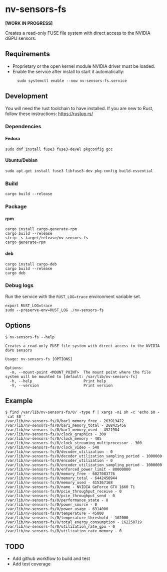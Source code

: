 # nv-sensors-fs

**[WORK IN PROGRESS]**

Creates a read-only FUSE file system with direct access to the NVIDIA dGPU sensors.

## Requirements

- Proprietary or the open kernel module NVIDIA driver must be loaded.
- Enable the service after install to start it automatically:
  ```shell
    sudo systemctl enable --now nv-sensors-fs.service
  ```

## Development

You will need the rust toolchain to have installed. If you are new to Rust, follow these instructions: <https://rustup.rs/>

### Dependencies

#### Fedora

```shell
sudo dnf install fuse3 fuse3-devel pkgconfig gcc
```

#### Ubuntu/Debian

```shell
sudo apt-get install fuse3 libfuse3-dev pkg-config build-essential
```

### Build

```shell
cargo build --release
```

### Package

#### rpm

```shell
cargo install cargo-generate-rpm
cargo build --release
strip -s target/release/nv-sensors-fs
cargo generate-rpm
```

#### deb

```shell
cargo install cargo-deb
cargo build --release
cargo deb
```

### Debug logs

Run the service with the `RUST_LOG=trace` environment variable set.

```shell
export RUST_LOG=trace
sudo --preserve-env=RUST_LOG ./nv-sensors-fs
```

## Options

```shell
$ nv-sensors-fs --help

Creates a read-only FUSE file system with direct access to the NVIDIA dGPU sensors

Usage: nv-sensors-fs [OPTIONS]

Options:
  -m, --mount-point <MOUNT_POINT>  The mount point where the file system will be mounted to [default: /var/lib/nv-sensors-fs]
  -h, --help                       Print help
  -V, --version                    Print version
```

## Example

```shell
$ find /var/lib/nv-sensors-fs/0/ -type f | xargs -n1 sh -c 'echo $0 - `cat $0`'
/var/lib/nv-sensors-fs/0/bar1_memory_free - 263913472
/var/lib/nv-sensors-fs/0/bar1_memory_total - 268435456
/var/lib/nv-sensors-fs/0/bar1_memory_used - 4521984
/var/lib/nv-sensors-fs/0/clock_graphics - 300
/var/lib/nv-sensors-fs/0/clock_memory - 405
/var/lib/nv-sensors-fs/0/clock_streaming_multiprocessor - 300
/var/lib/nv-sensors-fs/0/clock_video - 540
/var/lib/nv-sensors-fs/0/decoder_utilization - 0
/var/lib/nv-sensors-fs/0/decoder_utilization_sampling_period - 1000000
/var/lib/nv-sensors-fs/0/encoder_utilization - 0
/var/lib/nv-sensors-fs/0/encoder_utilization_sampling_period - 1000000
/var/lib/nv-sensors-fs/0/enforced_power_limit - 80000000
/var/lib/nv-sensors-fs/0/memory_free - 6027083776
/var/lib/nv-sensors-fs/0/memory_total - 6442450944
/var/lib/nv-sensors-fs/0/memory_used - 415367168
/var/lib/nv-sensors-fs/0/name - NVIDIA GeForce GTX 1660 Ti
/var/lib/nv-sensors-fs/0/pcie_throughput_receive - 0
/var/lib/nv-sensors-fs/0/pcie_throughput_send - 0
/var/lib/nv-sensors-fs/0/performance_state - 8
/var/lib/nv-sensors-fs/0/power_source - 0
/var/lib/nv-sensors-fs/0/power_usage - 6314000
/var/lib/nv-sensors-fs/0/temperature - 45000
/var/lib/nv-sensors-fs/0/temperature_threshold - 102000
/var/lib/nv-sensors-fs/0/total_energy_consumption - 162250719
/var/lib/nv-sensors-fs/0/utilization_rate_gpu - 0
/var/lib/nv-sensors-fs/0/utilization_rate_memory - 0
```

## TODO

- Add github workflow to build and test
- Add test coverage
